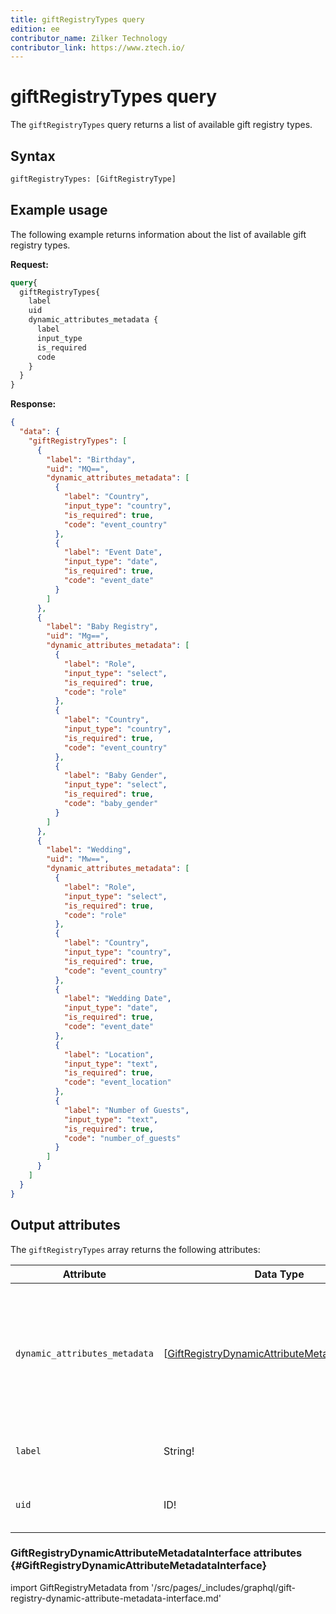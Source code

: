 ```yaml
---
title: giftRegistryTypes query
edition: ee
contributor_name: Zilker Technology
contributor_link: https://www.ztech.io/
---
```


# giftRegistryTypes query

The `giftRegistryTypes` query returns a list of available gift registry types.

## Syntax

```graphql
giftRegistryTypes: [GiftRegistryType]
```

## Example usage

The following example returns information about the list of available gift registry types.

**Request:**

```graphql
query{
  giftRegistryTypes{
    label
    uid
    dynamic_attributes_metadata {
      label
      input_type
      is_required
      code
    }
  }
}
```

**Response:**

```json
{
  "data": {
    "giftRegistryTypes": [
      {
        "label": "Birthday",
        "uid": "MQ==",
        "dynamic_attributes_metadata": [
          {
            "label": "Country",
            "input_type": "country",
            "is_required": true,
            "code": "event_country"
          },
          {
            "label": "Event Date",
            "input_type": "date",
            "is_required": true,
            "code": "event_date"
          }
        ]
      },
      {
        "label": "Baby Registry",
        "uid": "Mg==",
        "dynamic_attributes_metadata": [
          {
            "label": "Role",
            "input_type": "select",
            "is_required": true,
            "code": "role"
          },
          {
            "label": "Country",
            "input_type": "country",
            "is_required": true,
            "code": "event_country"
          },
          {
            "label": "Baby Gender",
            "input_type": "select",
            "is_required": true,
            "code": "baby_gender"
          }
        ]
      },
      {
        "label": "Wedding",
        "uid": "Mw==",
        "dynamic_attributes_metadata": [
          {
            "label": "Role",
            "input_type": "select",
            "is_required": true,
            "code": "role"
          },
          {
            "label": "Country",
            "input_type": "country",
            "is_required": true,
            "code": "event_country"
          },
          {
            "label": "Wedding Date",
            "input_type": "date",
            "is_required": true,
            "code": "event_date"
          },
          {
            "label": "Location",
            "input_type": "text",
            "is_required": true,
            "code": "event_location"
          },
          {
            "label": "Number of Guests",
            "input_type": "text",
            "is_required": true,
            "code": "number_of_guests"
          }
        ]
      }
    ]
  }
}
```

## Output attributes

The `giftRegistryTypes` array returns the following attributes:

Attribute |  Data Type | Description
--- | --- | ---
`dynamic_attributes_metadata` | [[GiftRegistryDynamicAttributeMetadataInterface](#GiftRegistryDynamicAttributeMetadataInterface)] | An array of attributes that define elements of the gift registry. Each attribute is specified as a code-value pair
`label` | String! | The display name of the gift registry type
`uid` | ID! | The unique ID assigned to the gift registry

### GiftRegistryDynamicAttributeMetadataInterface attributes {#GiftRegistryDynamicAttributeMetadataInterface}

import GiftRegistryMetadata from '/src/pages/_includes/graphql/gift-registry-dynamic-attribute-metadata-interface.md'

<GiftRegistryMetadata />
